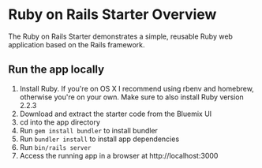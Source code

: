 # Ruby on Rails Starter Overview

The Ruby on Rails Starter demonstrates a simple, reusable Ruby web application based on the Rails framework.

## Run the app locally

1. Install Ruby. If you're on OS X I recommend using rbenv and homebrew, otherwise you're on your own. Make sure to also install Ruby version 2.2.3
2. Download and extract the starter code from the Bluemix UI
3. cd into the app directory
4. Run `gem install bundler` to install bundler
5. Run `bundler install` to install app dependencies
6. Run `bin/rails server`
7. Access the running app in a browser at http://localhost:3000